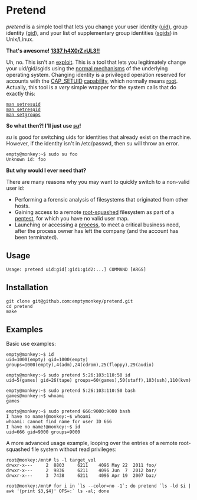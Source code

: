 # Pretend #
_pretend_ is a simple tool that lets you change your user identity ([uid](http://en.wikipedia.org/wiki/User_identifier_%28Unix%29)), group identity ([gid](http://en.wikipedia.org/wiki/Group_identifier)), and your list of supplementary group identities ([sgids](http://en.wikipedia.org/wiki/Group_identifier#Primary_vs._supplementary)) in Unix/Linux.  

**That's awesome! [1337 h4X0rZ rUL3!!](http://hackertyper.com/)**

Uh, no. This isn't an [exploit](http://en.wikipedia.org/wiki/Exploit_%28computer_security%29). This is a tool that lets you legitimately change your uid/gid/sgids using the [normal mechanisms](http://en.wikipedia.org/wiki/Syscall) of the underlying operating system. Changing identity is a privileged operation reserved for accounts with the [CAP_SETUID](http://lxr.linux.no/#linux+v3.9.4/include/uapi/linux/capability.h#L132) [capability](http://linux.die.net/man/7/capabilities), which normally means [root](http://en.wikipedia.org/wiki/Superuser#Unix_and_Unix-like). Actually, this tool is a *very* simple wrapper for the system calls that do exactly this:

<pre><code><a href="http://linux.die.net/man/2/setresuid">man setresuid</a>
<a href="http://linux.die.net/man/2/setresgid">man setresgid</a>
<a href="http://linux.die.net/man/2/setgroups">man setgroups</a>
</code></pre>
  

**So what then?! I'll just use _[su](http://linux.die.net/man/1/su)_!**

_su_ is good for switching uids for identities that already exist on the machine. However, if the identity isn't in /etc/passwd, then su will throw an error.

    empty@monkey:~$ sudo su foo
    Unknown id: foo
  

**But why would I ever need that?**

There are many reasons why you may want to quickly switch to a non-valid user id:

* Performing a forensic analysis of filesystems that originated from other hosts.
* Gaining access to a remote [root-squashed](http://en.wikipedia.org/wiki/Unix_security#Root_squash) filesystem as part of a [pentest](http://en.wikipedia.org/wiki/Penetration_test), for which you have no valid user map.
* Launching or accessing a [process](http://en.wikipedia.org/wiki/Process_%28computing%29), to meet a critical business need, after the process owner has left the company (and the account has been terminated).

## Usage ##

    Usage: pretend uid:gid[:gid1:gid2:...] COMMAND [ARGS]


## Installation ##

    git clone git@github.com:emptymonkey/pretend.git
    cd pretend
    make


## Examples ##

Basic use examples:

    empty@monkey:~$ id
    uid=1000(empty) gid=1000(empty) groups=1000(empty),4(adm),24(cdrom),25(floppy),29(audio)

    empty@monkey:~$ sudo pretend 5:26:103:110:50 id
    uid=5(games) gid=26(tape) groups=60(games),50(staff),103(ssh),110(kvm)

    empty@monkey:~$ sudo pretend 5:26:103:110:50 bash
    games@monkey:~$ whoami
    games

    empty@monkey:~$ sudo pretend 666:9000:9000 bash
    I have no name!@monkey:~$ whoami
    whoami: cannot find name for user ID 666
    I have no name!@monkey:~$ id
    uid=666 gid=9000 groups=9000

A more advanced usage example, looping over the entries of a remote root-squashed file system without read privileges:

    root@monkey:/mnt# ls -l target_vol
    drwxr-x---     2  8803     6211    4096 May 22  2011 foo/
    drwxr-x---     2  9836     6211    4096 Jun  7  2012 bar/
    drwxr-x---     3  7438     6211    4096 Apr 19  2007 baz/

    root@monkey:/mnt# for i in `ls --color=no -1`; do pretend `ls -ld $i | awk '{print $3,$4}' OFS=:` ls -al; done
